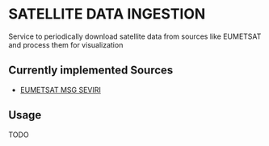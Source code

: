 # SATELLITE DATA INGESTION

Service to periodically download satellite data from sources like EUMETSAT and process them for visualization

## Currently implemented Sources
- [EUMETSAT MSG SEVIRI](https://data.eumetsat.int/data/map/EO:EUM:DAT:MSG:HRSEVIRI)

## Usage
TODO